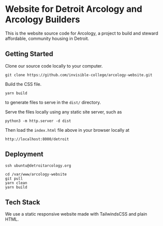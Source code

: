 # Website for Detroit Arcology and Arcology Builders

This is the website source code for Arcology, a project to build and steward affordable, community housing 
in Detroit.

## Getting Started

Clone our source code locally to your computer.
```
git clone https://github.com/invisible-college/arcology-website.git
```

Build the CSS file.

```
yarn build
```
to generate files to serve in the `dist/` directory.

Serve the files locally using any static site server, such as
```
python3 -m http.server -d dist
```

Then load the `index.html` file above in your browser locally at
```
http://localhost:8000/detroit
```

## Deployment

```
ssh ubuntu@detroitarcology.org

cd /var/www/arcology-website
git pull
yarn clean
yarn build
```

## Tech Stack

We use a static responsive website made with TailwindsCSS and plain HTML.
